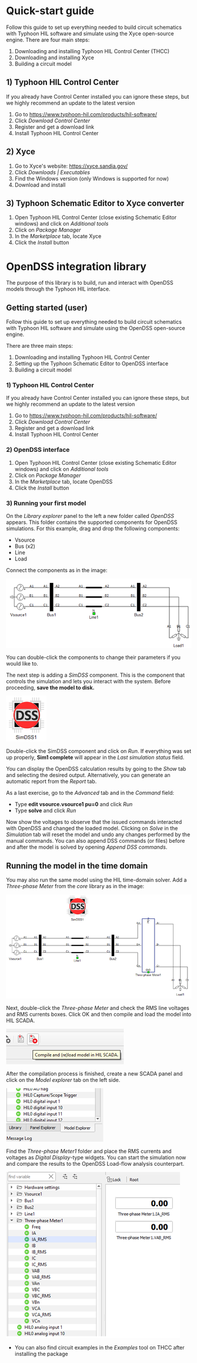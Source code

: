 # Quick-start guide

Follow this guide to set up everything needed to build circuit schematics with Typhoon HIL software and simulate using the Xyce open-source engine.
There are four main steps:
1) Downloading and installing Typhoon HIL Control Center (THCC)
2) Downloading and installing Xyce
4) Building a circuit model

## 1) Typhoon HIL Control Center

If you already have Control Center installed you can ignore these steps, but we highly recommend an update to the latest version

1) Go to https://www.typhoon-hil.com/products/hil-software/
2) Click *Download Control Center*
3) Register and get a download link
4) Install Typhoon HIL Control Center

## 2) Xyce
1) Go to Xyce's website: https://xyce.sandia.gov/
2) Click *Downloads | Executables*
3) Find the Windows version (only Windows is supported for now)
4) Download and install

## 3) Typhoon Schematic Editor to Xyce converter

1) Open Typhoon HIL Control Center (close existing Schematic Editor windows) and click on *Additional tools*
2) Click on *Package Manager*
3) In the *Marketplace* tab, locate Xyce
4) Click the *Install* button


# OpenDSS integration library

The purpose of this library is to build, run and interact with OpenDSS models through the Typhoon HIL interface.

## Getting started (user)

Follow this guide to set up everything needed to build circuit schematics with Typhoon HIL software and simulate using the OpenDSS open-source engine.

There are three main steps:
1) Downloading and installing Typhoon HIL Control Center
2) Setting up the Typhoon Schematic Editor to OpenDSS interface
3) Building a circuit model

### 1) Typhoon HIL Control Center

If you already have Control Center installed you can ignore these steps, but we highly recommend an update to the latest version

1) Go to https://www.typhoon-hil.com/products/hil-software/
2) Click *Download Control Center*
3) Register and get a download link
4) Install Typhoon HIL Control Center

### 2) OpenDSS interface

1) Open Typhoon HIL Control Center (close existing Schematic Editor windows) and click on *Additional tools*
2) Click on *Package Manager*
3) In the *Marketplace* tab, locate OpenDSS
4) Click the *Install* button

### 3) Running your first model

On the *Library explorer* panel to the left a new folder called *OpenDSS* appears. This folder contains the supported
components for OpenDSS simulations. For this example, drag and drop the following components:

- Vsource
- Bus (x2)
- Line
- Load

Connect the components as in the image:

![First model](docs/img/first_mdl_conns.png?raw=true "First model")

You can double-click the components to change their parameters if you would like to.

The next step is adding a *SimDSS* component. This is the component that controls the simulation and lets you interact
with the system. Before proceeding, **save the model to disk.**

![SimDSS](docs/img/first_mdl_simdss.png?raw=true "SimDSS")

Double-click the SimDSS component and click on *Run*. If everything was set up properly, **Sim1 complete** will appear
in the *Last simulation status* field.

You can display the OpenDSS calculation results by going to the *Show* tab and selecting the desired output.
Alternatively, you can generate an automatic report from the *Report* tab.

As a last exercise, go to the *Advanced* tab and in the *Command* field:
   * Type **edit vsource.vsource1 pu=0** and click *Run*
   * Type **solve** and click *Run*

Now show the voltages to observe that the issued commands interacted with OpenDSS and changed the loaded model. Clicking on *Solve* in the
*Simulation* tab will reset the model and undo any changes performed by the manual commands. You can also append DSS
commands (or files) before and after the model is solved by opening *Append DSS commands*.


## Running the model in the time domain

You may also run the same model using the HIL time-domain solver. Add a *Three-phase Meter* from the *core* library as in
the image:

![TPM](docs/img/first_mdl_3pm.png?raw=true "Three-phase Meter")

Next, double-click the *Three-phase Meter* and check the RMS line voltages and RMS currents boxes. Click OK and then
compile and load the model into HIL SCADA.

![Compile](docs/img/first_mdl_compile.png?raw=true "Compile and send to SCADA")

After the compilation process is finished, create a new SCADA panel and click on the *Model explorer* tab on the left
side.

![Explorer](docs/img/first_mdl_explorer.png?raw=true "Model explorer")

Find the *Three-phase Meter1* folder and place the RMS currents and voltages as *Digital Display*-type widgets.
You can start the simulation now and compare the results to the OpenDSS Load-flow analysis counterpart.

![Widgets](docs/img/first_mdl_widgets.png?raw=true "Digital Display widgets")

- You can also find circuit examples in the *Examples* tool on THCC after installing the package
